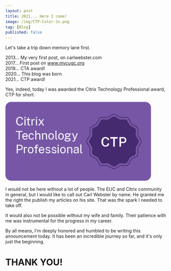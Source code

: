 ```yaml
---
layout: post
title: 2021... Here I come!
image: /img/CTP-Color-2x.png
tag: [Blog]
published: false
---
```


Let's take a trip down memory lane first.  

2013...   My very first post, on carlwebster.com  
2017...   First post on www.mycugc.org  
2019...   CTA award!  
2020...   This blog was born     
2021...   CTP award!  

Yes, indeed, today I was awarded the Citrix Technology Professional award, CTP for short.

![Citrix CTP](/img/CTP-Badge.png)

I would not be here without a lot of people. The EUC and Citrix community in general, but I would like to call out Carl Webster by name. He granted me the right the publish my articles on his site. That was the spark I needed to take off.

It would also not be possible without my wife and family. Their patience with me was instrumental for the progress in my career.

By all means, I'm deeply honored and humbled to be writing this announcement today. It has been an incredible journey so far, and it's only just the beginning.

# THANK YOU!
